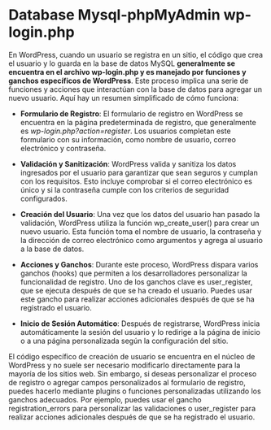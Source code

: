 # Database Mysql-phpMyAdmin wp-login.php
En WordPress, cuando un usuario se registra en un sitio, el código que crea el usuario y lo guarda en la base de datos MySQL **generalmente se encuentra en el archivo wp-login.php y es manejado por funciones y ganchos específicos de WordPress**. Este proceso implica una serie de funciones y acciones que interactúan con la base de datos para agregar un nuevo usuario. Aquí hay un resumen simplificado de cómo funciona:

+ **Formulario de Registro**: El formulario de registro en WordPress se encuentra en la página predeterminada de registro, que generalmente es *wp-login.php?action=register*. Los usuarios completan este formulario con su información, como nombre de usuario, correo electrónico y contraseña.

+ **Validación y Sanitización**: WordPress valida y sanitiza los datos ingresados por el usuario para garantizar que sean seguros y cumplan con los requisitos. Esto incluye comprobar si el correo electrónico es único y si la contraseña cumple con los criterios de seguridad configurados.

+ **Creación del Usuario**: Una vez que los datos del usuario han pasado la validación, WordPress utiliza la función wp_create_user() para crear un nuevo usuario. Esta función toma el nombre de usuario, la contraseña y la dirección de correo electrónico como argumentos y agrega al usuario a la base de datos.

+ **Acciones y Ganchos**: Durante este proceso, WordPress dispara varios ganchos (hooks) que permiten a los desarrolladores personalizar la funcionalidad de registro. Uno de los ganchos clave es user_register, que se ejecuta después de que se ha creado el usuario. Puedes usar este gancho para realizar acciones adicionales después de que se ha registrado el usuario.

+ **Inicio de Sesión Automático**: Después de registrarse, WordPress inicia automáticamente la sesión del usuario y lo redirige a la página de inicio o a una página personalizada según la configuración del sitio.

El código específico de creación de usuario se encuentra en el núcleo de WordPress y no suele ser necesario modificarlo directamente para la mayoría de los sitios web. Sin embargo, si deseas personalizar el proceso de registro o agregar campos personalizados al formulario de registro, puedes hacerlo mediante plugins o funciones personalizadas utilizando los ganchos adecuados. Por ejemplo, puedes usar el gancho registration_errors para personalizar las validaciones o user_register para realizar acciones adicionales después de que se ha registrado el usuario.
